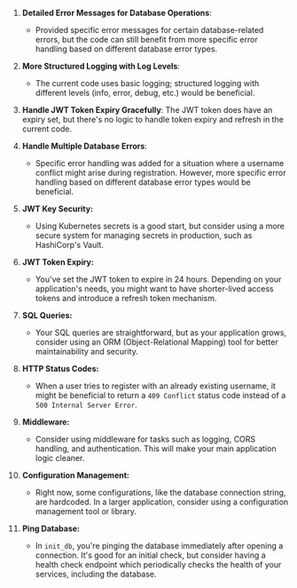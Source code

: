 
1. **Detailed Error Messages for Database Operations**: 
   - Provided specific error messages for certain database-related errors, but the code can still benefit from more specific error handling based on different database error types.

2. **More Structured Logging with Log Levels**: 
   - The current code uses basic logging; structured logging with different levels (info, error, debug, etc.) would be beneficial.

3. **Handle JWT Token Expiry Gracefully**: 
   The JWT token does have an expiry set, but there's no logic to handle token expiry and refresh in the current code.

4. **Handle Multiple Database Errors**: 
   - Specific error handling was added for a situation where a username conflict might arise during registration. However, more specific error handling based on different database error types would be beneficial.

5. **JWT Key Security:**
    - Using Kubernetes secrets is a good start, but consider using a more secure system for managing secrets in production, such as HashiCorp's Vault.

6. **JWT Token Expiry:**
    - You've set the JWT token to expire in 24 hours. Depending on your application's needs, you might want to have shorter-lived access tokens and introduce a refresh token mechanism.

7. **SQL Queries:**
    - Your SQL queries are straightforward, but as your application grows, consider using an ORM (Object-Relational Mapping) tool for better maintainability and security.

8. **HTTP Status Codes:**
    - When a user tries to register with an already existing username, it might be beneficial to return a `409 Conflict` status code instead of a `500 Internal Server Error`.

9. **Middleware:**
    - Consider using middleware for tasks such as logging, CORS handling, and authentication. This will make your main application logic cleaner.

10. **Configuration Management:**
    - Right now, some configurations, like the database connection string, are hardcoded. In a larger application, consider using a configuration management tool or library.

11. **Ping Database:**
    - In `init_db`, you're pinging the database immediately after opening a connection. It's good for an initial check, but consider having a health check endpoint which periodically checks the health of your services, including the database.